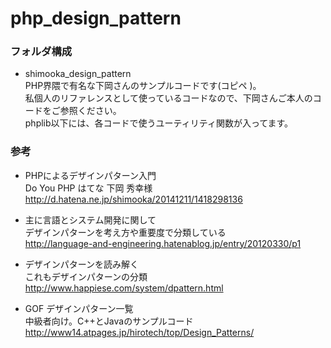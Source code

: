 # php_design_pattern

### フォルダ構成
* shimooka_design_pattern<br> PHP界隈で有名な下岡さんのサンプルコードです(コピペ
  )。<br>私個人のリファレンスとして使っているコードなので、下岡さんご本人のコードをご参照ください。<br>phplib以下には、各コードで使うユーティリティ関数が入ってます。

### 参考
* PHPによるデザインパターン入門<br>Do You PHP はてな 下岡 秀幸様<br> http://d.hatena.ne.jp/shimooka/20141211/1418298136

* 主に言語とシステム開発に関して<br>デザインパターンを考え方や重要度で分類している<br>http://language-and-engineering.hatenablog.jp/entry/20120330/p1

* デザインパターンを読み解く<br>これもデザインパターンの分類<br>http://www.happiese.com/system/dpattern.html

* GOF デザインパターン一覧<br>中級者向け。C++とJavaのサンプルコード <br>http://www14.atpages.jp/hirotech/top/Design_Patterns/
